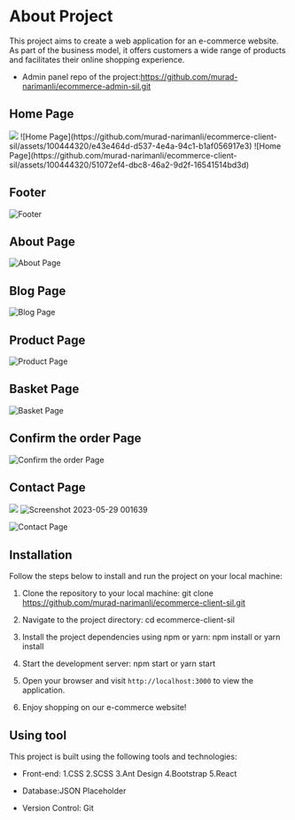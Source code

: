 # About Project

This project aims to create a web application for an e-commerce website. As part of the business model, it offers customers a wide range of products and facilitates their online shopping experience.
- Admin panel repo of the project:https://github.com/murad-narimanli/ecommerce-admin-sil.git

## Home Page
<img src="https://github.com/murad-narimanli/ecommerce-client-sil/assets/100444320/e43e464d-d537-4e4a-94c1-b1af056917e3">
![Home Page](https://github.com/murad-narimanli/ecommerce-client-sil/assets/100444320/e43e464d-d537-4e4a-94c1-b1af056917e3)
![Home Page](https://github.com/murad-narimanli/ecommerce-client-sil/assets/100444320/51072ef4-dbc8-46a2-9d2f-16541514bd3d)

## Footer

![Footer](https://github.com/murad-narimanli/ecommerce-client-sil/assets/100444320/6c28b6f2-b7cf-46e3-a691-d48b381d8446)

## About Page

![About Page](https://github.com/murad-narimanli/ecommerce-client-sil/assets/100444320/226cb6e4-2467-4514-a34c-932c662bdaee)

## Blog Page

![Blog Page](https://github.com/murad-narimanli/ecommerce-client-sil/assets/100444320/fb97edcf-39bc-4902-9a49-099d6683a5de)

## Product Page

![Product Page](https://github.com/murad-narimanli/ecommerce-client-sil/assets/100444320/10e76ce1-b914-4497-b0bf-38ebbde4de12)

## Basket Page

![Basket Page](https://github.com/murad-narimanli/ecommerce-client-sil/assets/100444320/7374d3e9-9270-4a98-9d99-1ba485e2ff24)

## Confirm the order Page

![Confirm the order Page](https://github.com/murad-narimanli/ecommerce-client-sil/assets/100444320/1d7a403b-aaf4-4d20-8a62-f622584c5ffc)

## Contact Page
<img src="https://github.com/murad-narimanli/ecommerce-client-sil/assets/100444320/8f473b54-490c-45db-93de-9d32e26a0fab"/> ![Screenshot 2023-05-29 001639](https://github.com/murad-narimanli/ecommerce-client-sil/assets/100444320/8f473b54-490c-45db-93de-9d32e26a0fab)

![Contact Page](https://github.com/murad-narimanli/ecommerce-client-sil/assets/100444320/057bb503-6c3e-4685-8dee-09312ace6c6c)

## Installation

Follow the steps below to install and run the project on your local machine:

1. Clone the repository to your local machine: git clone https://github.com/murad-narimanli/ecommerce-client-sil.git

2. Navigate to the project directory: cd ecommerce-client-sil
 
3. Install the project dependencies using npm or yarn: npm install or yarn install

4. Start the development server: npm start or yarn start

5. Open your browser and visit `http://localhost:3000` to view the application.

6. Enjoy shopping on our e-commerce website!

## Using tool

This project is built using the following tools and technologies:
- Front-end:
1.CSS
2.SCSS
3.Ant Design
4.Bootstrap
5.React

- Database:JSON Placeholder
- Version Control: Git







